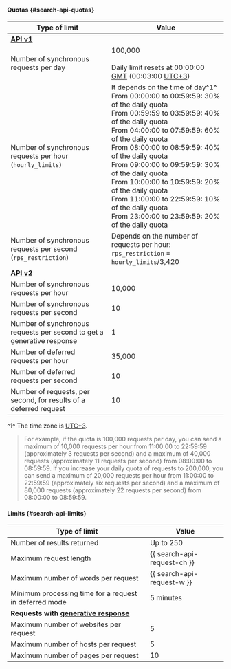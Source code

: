 #### Quotas {#search-api-quotas}

| Type of limit | Value |
| ----- | ----- |
| **[API v1](../search-api/concepts/index.md#api-v1)** | | 
| Number of synchronous requests per day | 100,000</br></br>Daily limit resets at 00:00:00 [GMT](https://en.wikipedia.org/wiki/Greenwich_Mean_Time) (00:03:00 [UTC+3](https://en.wikipedia.org/wiki/UTC%2B03:00)) |
| Number of synchronous requests per hour (`hourly_limits`) | It depends on the time of day^1^</br>From 00:00:00 to 00:59:59: 30% of the daily quota</br>From 00:59:59 to 03:59:59: 40% of the daily quota</br>From 04:00:00 to 07:59:59: 60% of the daily quota</br>From 08:00:00 to 08:59:59: 40% of the daily quota</br> From 09:00:00 to 09:59:59: 30% of the daily quota</br> From 10:00:00 to 10:59:59: 20% of the daily quota</br> From 11:00:00 to 22:59:59: 10% of the daily quota</br> From 23:00:00 to 23:59:59: 20% of the daily quota  |
| Number of synchronous requests per second (`rps_restriction`) | Depends on the number of requests per hour: `rps_restriction` = `hourly_limits`/3,420  |
| **[API v2](../search-api/concepts/index.md#api-v2)** | |
| Number of synchronous requests per hour | 10,000 |
| Number of synchronous requests per second | 10 |
| Number of synchronous requests per second to get a generative response | 1 |
| Number of deferred requests per hour | 35,000 |
| Number of deferred requests per second | 10 |
| Number of requests, per second, for results of a deferred request | 10 |

^1^ The time zone is [UTC+3](https://en.wikipedia.org/wiki/UTC%2B03:00).

> For example, if the quota is 100,000 requests per day, you can send a maximum of 10,000 requests per hour from 11:00:00 to 22:59:59 (approximately 3 requests per second) and a maximum of 40,000 requests (approximately 11 requests per second) from 08:00:00 to 08:59:59. 
> If you increase your daily quota of requests to 200,000, you can send a maximum of 20,000 requests per hour from 11:00:00 to 22:59:59 (approximately six requests per second) and a maximum of 80,000 requests (approximately 22 requests per second) from 08:00:00 to 08:59:59. 


#### Limits {#search-api-limits}

| Type of limit | Value |
| ----- | ----- |
| Number of results returned | Up to 250 |
| Maximum request length | {{ search-api-request-ch }} |
| Maximum number of words per request | {{ search-api-request-w }} |
| Minimum processing time for a request in deferred mode | 5 minutes |
| **Requests with [generative response](../search-api/concepts/generative-response.md)** | |
| Maximum number of websites per request | 5 |
| Maximum number of hosts per request | 5 |
| Maximum number of pages per request | 10 |